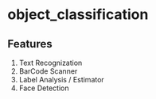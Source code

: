 # object_classification

## Features

1. Text Recognization
2. BarCode Scanner
3. Label Analysis / Estimator
4. Face Detection